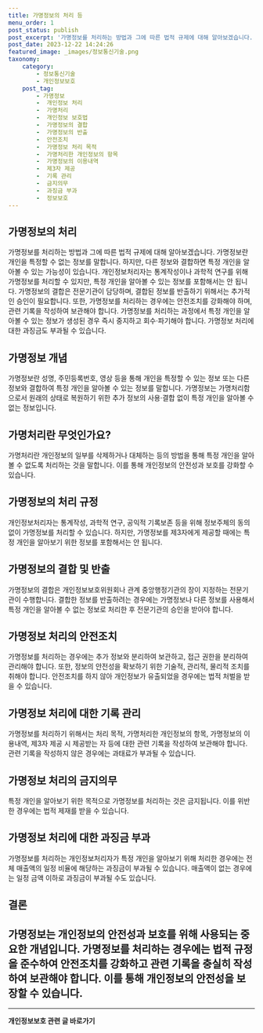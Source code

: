 ```yaml
---
title: 가명정보의 처리 등 
menu_order: 1
post_status: publish
post_excerpt: '가명정보를 처리하는 방법과 그에 따른 법적 규제에 대해 알아보겠습니다. 가명정보란 개인을 특정할 수 없는 정보를 말합니다. 하지만, 다른 정보와 결합하면 특정 개인을 알아볼 수 있는 가능성이 있습니다. 개인정보처리자는 통계작성이나 과학적 연구를 위해 가명정보를 처리할 수 있지만, 특정 개인을 알아볼 수 있는 정보를 포함해서는 안 됩니다. 가명정보의 결합은 전문기관이 담당하며, 결합된 정보를 반출하기 위해서는 추가적인 승인이 필요합니다. 또한, 가명정보를 처리하는 경우에는 안전조치를 강화해야 하며, 관련 기록을 작성하여 보관해야 합니다. 가명정보를 처리하는 과정에서 특정 개인을 알아볼 수 있는 정보가 생성된 경우 즉시 중지하고 회수 파기해야 합니다. 가명정보 처리에 대한 과징금도 부과될 수 있습니다.'
post_date: 2023-12-22 14:24:26
featured_image: _images/정보통신기술.png
taxonomy:
    category:
        - 정보통신기술
        - 개인정보보호
    post_tag:
        - 가명정보
        -  개인정보 처리
        -  가명처리
        -  개인정보 보호법
        -  가명정보의 결합
        -  가명정보의 반출
        -  안전조치
        -  가명정보 처리 목적
        -  가명처리한 개인정보의 항목
        -  가명정보의 이용내역
        -  제3자 제공
        -  기록 관리
        -  금지의무
        -  과징금 부과
        -  정보보호
---
```


## 가명정보의 처리

가명정보를 처리하는 방법과 그에 따른 법적 규제에 대해 알아보겠습니다. 가명정보란 개인을 특정할 수 없는 정보를 말합니다. 하지만, 다른 정보와 결합하면 특정 개인을 알아볼 수 있는 가능성이 있습니다. 개인정보처리자는 통계작성이나 과학적 연구를 위해 가명정보를 처리할 수 있지만, 특정 개인을 알아볼 수 있는 정보를 포함해서는 안 됩니다. 가명정보의 결합은 전문기관이 담당하며, 결합된 정보를 반출하기 위해서는 추가적인 승인이 필요합니다. 또한, 가명정보를 처리하는 경우에는 안전조치를 강화해야 하며, 관련 기록을 작성하여 보관해야 합니다. 가명정보를 처리하는 과정에서 특정 개인을 알아볼 수 있는 정보가 생성된 경우 즉시 중지하고 회수·파기해야 합니다. 가명정보 처리에 대한 과징금도 부과될 수 있습니다.

## 가명정보 개념

가명정보란 성명, 주민등록번호, 영상 등을 통해 개인을 특정할 수 있는 정보 또는 다른 정보와 결합하여 특정 개인을 알아볼 수 있는 정보를 말합니다. 가명정보는 가명처리함으로서 원래의 상태로 복원하기 위한 추가 정보의 사용·결합 없이 특정 개인을 알아볼 수 없는 정보입니다.

## 가명처리란 무엇인가요?

가명처리란 개인정보의 일부를 삭제하거나 대체하는 등의 방법을 통해 특정 개인을 알아볼 수 없도록 처리하는 것을 말합니다. 이를 통해 개인정보의 안전성과 보호를 강화할 수 있습니다.

## 가명정보의 처리 규정

개인정보처리자는 통계작성, 과학적 연구, 공익적 기록보존 등을 위해 정보주체의 동의 없이 가명정보를 처리할 수 있습니다. 하지만, 가명정보를 제3자에게 제공할 때에는 특정 개인을 알아보기 위한 정보를 포함해서는 안 됩니다.

## 가명정보의 결합 및 반출

가명정보의 결합은 개인정보보호위원회나 관계 중앙행정기관의 장이 지정하는 전문기관이 수행합니다. 결합한 정보를 반출하려는 경우에는 가명정보나 다른 정보를 사용해서 특정 개인을 알아볼 수 없는 정보로 처리한 후 전문기관의 승인을 받아야 합니다.

## 가명정보 처리의 안전조치

가명정보를 처리하는 경우에는 추가 정보와 분리하여 보관하고, 접근 권한을 분리하여 관리해야 합니다. 또한, 정보의 안전성을 확보하기 위한 기술적, 관리적, 물리적 조치를 취해야 합니다. 안전조치를 하지 않아 개인정보가 유출되었을 경우에는 법적 처벌을 받을 수 있습니다.

## 가명정보 처리에 대한 기록 관리

가명정보를 처리하기 위해서는 처리 목적, 가명처리한 개인정보의 항목, 가명정보의 이용내역, 제3자 제공 시 제공받는 자 등에 대한 관련 기록을 작성하여 보관해야 합니다. 관련 기록을 작성하지 않은 경우에는 과태료가 부과될 수 있습니다.

## 가명정보 처리의 금지의무

특정 개인을 알아보기 위한 목적으로 가명정보를 처리하는 것은 금지됩니다. 이를 위반한 경우에는 법적 제재를 받을 수 있습니다.

## 가명정보 처리에 대한 과징금 부과

가명정보를 처리하는 개인정보처리자가 특정 개인을 알아보기 위해 처리한 경우에는 전체 매출액의 일정 비율에 해당하는 과징금이 부과될 수 있습니다. 매출액이 없는 경우에는 일정 금액 이하로 과징금이 부과될 수도 있습니다.

## 결론

가명정보는 개인정보의 안전성과 보호를 위해 사용되는 중요한 개념입니다. 가명정보를 처리하는 경우에는 법적 규정을 준수하여 안전조치를 강화하고 관련 기록을 충실히 작성하여 보관해야 합니다. 이를 통해 개인정보의 안전성을 보장할 수 있습니다.
---
<!-- wp:separator -->
<hr class="wp-block-separator has-alpha-channel-opacity"/>
<!-- /wp:separator -->

<!-- wp:group {"backgroundColor":"base","layout":{"type":"constrained"}} -->
<div class="wp-block-group has-base-background-color has-background"><!-- wp:paragraph {"align":"center","fontSize":"medium"} -->
<p class="has-text-align-center has-large-font-size"><strong>개인정보보호 관련 글 바로가기</strong></p>
<!-- /wp:paragraph -->


<!-- wp:latest-posts
{"categories":[{"id":35067,"count":19,"description":"","link":"https://uknowlaw.com/category/%ea%b0%9c%ec%9d%b8%ec%a0%95%eb%b3%b4%eb%b3%b4%ed%98%b8/","name":"개인정보보호","slug":"개인정보보호","taxonomy":"category","parent":0,"meta":[],"_links":{"self":[{"href":"https://uknowlaw.com/wp-json/wp/v2/categories/35067"}],"collection":[{"href":"https://uknowlaw.com/wp-json/wp/v2/categories"}],"about":[{"href":"https://uknowlaw.com/wp-json/wp/v2/taxonomies/category"}],"wp:post_type":[{"href":"https://uknowlaw.com/wp-json/wp/v2/posts?categories=35067"}],"curies":[{"name":"wp","href":"https://api.w.org/{rel}","templated":true}]}}],"postsToShow":100,"excerptLength":28,"postLayout":"grid","columns":2,"featuredImageAlign":"left","featuredImageSizeSlug":"large","fontSize":"small"} /--></div>
<!-- /wp:group -->